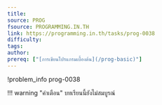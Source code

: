 ```yaml
---
title: 
source: PROG
fsource: PROGRAMMING.IN.TH
link: https://programming.in.th/tasks/prog-0038
difficulty: 
tags: 
author: 
prereq: ["[การเขียนโปรแกรมเบื้องต้น](/prog-basic)"]
---
```


!problem_info prog-0038

!!! warning "คำเตือน"
    บทเรียนนี้ยังไม่สมบูรณ์